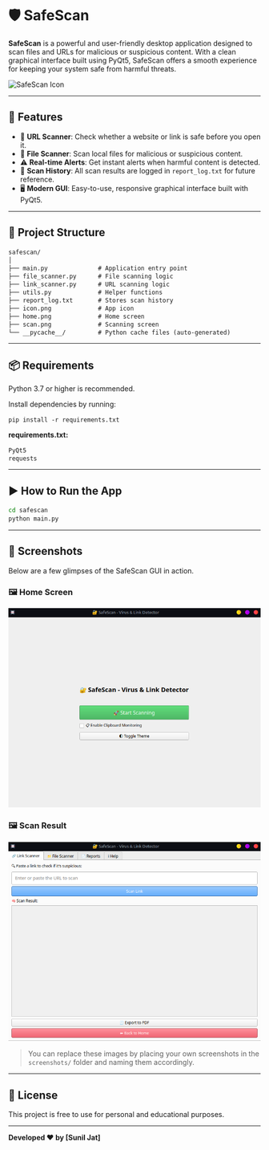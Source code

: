 # 🛡️ SafeScan

**SafeScan** is a powerful and user-friendly desktop application designed to scan files and URLs for malicious or suspicious content. With a clean graphical interface built using PyQt5, SafeScan offers a smooth experience for keeping your system safe from harmful threats.

![SafeScan Icon](safescan/assets/icon.png)

---

## 🚀 Features

- 🔗 **URL Scanner**: Check whether a website or link is safe before you open it.
- 📂 **File Scanner**: Scan local files for malicious or suspicious content.
- ⚠️ **Real-time Alerts**: Get instant alerts when harmful content is detected.
- 📝 **Scan History**: All scan results are logged in `report_log.txt` for future reference.
- 🖥️ **Modern GUI**: Easy-to-use, responsive graphical interface built with PyQt5.

---

## 🧱 Project Structure

```
safescan/
│
├── main.py              # Application entry point
├── file_scanner.py      # File scanning logic
├── link_scanner.py      # URL scanning logic
├── utils.py             # Helper functions
├── report_log.txt       # Stores scan history
├── icon.png             # App icon
├── home.png             # Home screen
├── scan.png             # Scanning screen
└── __pycache__/         # Python cache files (auto-generated)
```

---

## 📦 Requirements

Python 3.7 or higher is recommended.

Install dependencies by running:

```
pip install -r requirements.txt
```

**requirements.txt:**
```
PyQt5
requests
```

---

## ▶️ How to Run the App

```bash
cd safescan
python main.py
```

---

## 📸 Screenshots

Below are a few glimpses of the SafeScan GUI in action.

### 🖼️ Home Screen
![Home Screen](home.png)

### 🖼️ Scan Result
![Scan Screen](scan.png)

> You can replace these images by placing your own screenshots in the `screenshots/` folder and naming them accordingly.

---

## 📄 License

This project is free to use for personal and educational purposes.

---

**Developed ❤️ by [Sunil Jat]**
